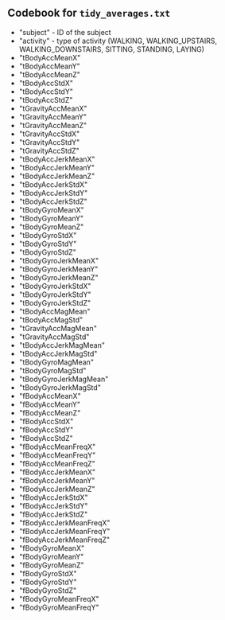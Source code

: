 ## Codebook for `tidy_averages.txt`

- "subject" - ID of the subject
- "activity" - type of activity (WALKING, WALKING_UPSTAIRS, WALKING_DOWNSTAIRS, SITTING, STANDING, LAYING)
- "tBodyAccMeanX"
- "tBodyAccMeanY"
- "tBodyAccMeanZ"
- "tBodyAccStdX"
- "tBodyAccStdY"
- "tBodyAccStdZ"
- "tGravityAccMeanX"
- "tGravityAccMeanY"
- "tGravityAccMeanZ"
- "tGravityAccStdX"
- "tGravityAccStdY"
- "tGravityAccStdZ"
- "tBodyAccJerkMeanX"
- "tBodyAccJerkMeanY"
- "tBodyAccJerkMeanZ"
- "tBodyAccJerkStdX"
- "tBodyAccJerkStdY"
- "tBodyAccJerkStdZ"
- "tBodyGyroMeanX"
- "tBodyGyroMeanY"
- "tBodyGyroMeanZ"
- "tBodyGyroStdX"
- "tBodyGyroStdY"
- "tBodyGyroStdZ"
- "tBodyGyroJerkMeanX"
- "tBodyGyroJerkMeanY"
- "tBodyGyroJerkMeanZ"
- "tBodyGyroJerkStdX"
- "tBodyGyroJerkStdY"
- "tBodyGyroJerkStdZ"
- "tBodyAccMagMean"
- "tBodyAccMagStd"
- "tGravityAccMagMean"
- "tGravityAccMagStd"
- "tBodyAccJerkMagMean"
- "tBodyAccJerkMagStd"
- "tBodyGyroMagMean"
- "tBodyGyroMagStd"
- "tBodyGyroJerkMagMean"
- "tBodyGyroJerkMagStd"
- "fBodyAccMeanX"
- "fBodyAccMeanY"
- "fBodyAccMeanZ"
- "fBodyAccStdX"
- "fBodyAccStdY"
- "fBodyAccStdZ"
- "fBodyAccMeanFreqX"
- "fBodyAccMeanFreqY"
- "fBodyAccMeanFreqZ"
- "fBodyAccJerkMeanX"
- "fBodyAccJerkMeanY"
- "fBodyAccJerkMeanZ"
- "fBodyAccJerkStdX"
- "fBodyAccJerkStdY"
- "fBodyAccJerkStdZ"
- "fBodyAccJerkMeanFreqX"
- "fBodyAccJerkMeanFreqY"
- "fBodyAccJerkMeanFreqZ"
- "fBodyGyroMeanX"
- "fBodyGyroMeanY"
- "fBodyGyroMeanZ"
- "fBodyGyroStdX"
- "fBodyGyroStdY"
- "fBodyGyroStdZ"
- "fBodyGyroMeanFreqX"
- "fBodyGyroMeanFreqY"
